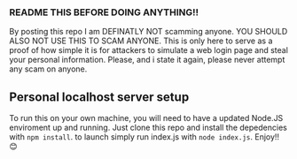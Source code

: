 ### README THIS BEFORE DOING ANYTHING!!
By posting this repo I am DEFINATLY NOT scamming anyone. YOU SHOULD ALSO NOT USE THIS TO SCAM ANYONE. This is only here to serve as a proof of how simple it is for attackers to simulate a web login page and steal your personal information. Please, and i state it again, please never attempt any scam on anyone.<br>
## Personal localhost server setup
To run this on your own machine, you will need to have a updated Node.JS enviroment up and running. Just clone this repo and install the depedencies with `npm install`. to launch simply run index.js with `node index.js`. Enjoy!! 😊
